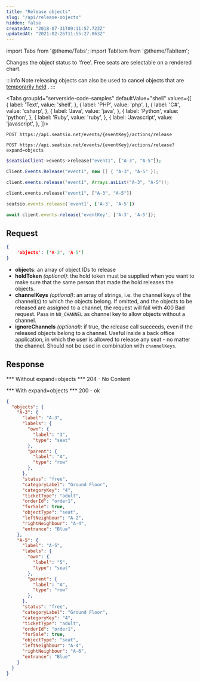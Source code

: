 ```yaml
---
title: "Release objects"
slug: "/api/release-objects"
hidden: false
createdAt: "2018-07-31T09:11:57.723Z"
updatedAt: "2021-02-26T11:55:27.063Z"
---
```


import Tabs from '@theme/Tabs';
import TabItem from '@theme/TabItem';

Changes the object status to 'free'. Free seats are selectable on a rendered chart.

:::info Note
releasing objects can also be used to cancel objects that are [temporarily held](/docs/api/temporarily-hold-objects) .
:::





<Tabs 
  groupId="serverside-code-samples"
  defaultValue="shell"
  values={[
{ label: 'Text', value: 'shell', },
{ label: 'PHP', value: 'php', },
{ label: 'C#', value: 'csharp', },
{ label: 'Java', value: 'java', },
{ label: 'Python', value: 'python', },
{ label: 'Ruby', value: 'ruby', },
{ label: 'Javascript', value: 'javascript', },
]}>
<TabItem value='shell'>

```shell
POST https://api.seatsio.net/events/{eventKey}/actions/release

POST https://api.seatsio.net/events/{eventKey}/actions/release?expand=objects
```

</TabItem>
<TabItem value='php'>

```php
$seatsioClient->events->release("event1", ["A-3", "A-5"]);
```

</TabItem>
<TabItem value='csharp'>

```csharp
Client.Events.Release("event1", new [] { "A-3", "A-5" });
```

</TabItem>
<TabItem value='java'>

```java
client.events.release("event1", Arrays.asList("A-3", "A-5"));
```

</TabItem>
<TabItem value='python'>

```python
client.events.release("event1", ["A-3", "A-5"])
```

</TabItem>
<TabItem value='ruby'>

```ruby
seatsio.events.release('event1', ['A-3', 'A-5'])
```

</TabItem>
<TabItem value='javascript'>

```javascript
await client.events.release('eventKey', ['A-3', 'A-5']);
```

</TabItem>
</Tabs>





## Request



```json
{
    'objects': ['A-3', 'A-5']
}
```

* **objects**: an array of object IDs to release
* **holdToken** *(optional)*: the hold token must be supplied when you want to make sure that the same person that made the hold releases the objects.
* **channelKeys** <i>(optional)</i>: an array of strings, i.e. the channel keys of the channel(s) to which the objects belong. If omitted, and the objects to be released are assigned to a channel, the request will fail with 400 Bad request. Pass in `NO_CHANNEL` as channel key to allow objects without a channel.
* **ignoreChannels** <i>(optional)</i>: if true, the release call succeeds, even if the released objects belong to a channel. Useful inside a back office application, in which the user is allowed to release any seat - no matter the channel.
Should not be used in combination with `channelKeys`.

## Response

*** Without expand=objects ***
204 - No Content

*** With expand=objects ***
200 - ok



```json
{
  "objects": {
    "A-3": {
      "label": "A-3",
      "labels": {
        "own": {
          "label": "3",
          "type": "seat"
        },
        "parent": {
          "label": "A",
          "type": "row"
        },
      },
      "status": "free",
      "categoryLabel": "Ground Floor",
      "categoryKey": "4",
      "ticketType": "adult",
      "orderId": "order1",
      "forSale": true,
      "objectType": "seat",
      "leftNeighbour": "A-2",
      "rightNeighbour": "A-4",
      "entrance": "Blue"
    },
    "A-5": {
      "label": "A-5",
      "labels": {
        "own": {
          "label": "5",
          "type": "seat"
        },
        "parent": {
          "label": "A",
          "type": "row"
        },
      },
      "status": "free",
      "categoryLabel": "Ground Floor",
      "categoryKey": "4",
      "ticketType": "adult",
      "orderId": "order1",
      "forSale": true,
      "objectType": "seat",
      "leftNeighbour": "A-4",
      "rightNeighbour": "A-6",
      "entrance": "Blue"
    }
  }
}
```

